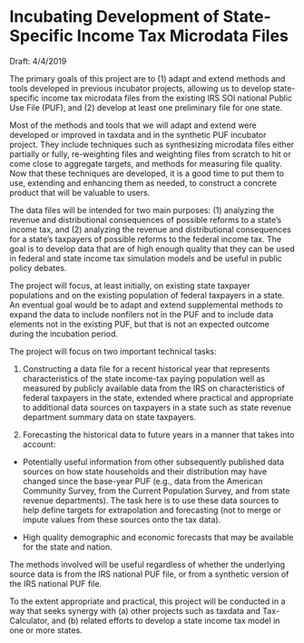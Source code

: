 
# Incubating Development of State-Specific Income Tax Microdata Files

<!-- badges: start -->

<!-- badges: end -->

Draft: 4/4/2019

The primary goals of this project are to (1) adapt and extend methods
and tools developed in previous incubator projects, allowing us to
develop state-specific income tax microdata files from the existing IRS
SOI national Public Use File (PUF), and (2) develop at least one
preliminary file for one state.

Most of the methods and tools that we will adapt and extend were
developed or improved in taxdata and in the synthetic PUF incubator
project. They include techniques such as synthesizing microdata files
either partially or fully, re-weighting files and weighting files from
scratch to hit or come close to aggregate targets, and methods for
measuring file quality. Now that these techniques are developed, it is a
good time to put them to use, extending and enhancing them as needed, to
construct a concrete product that will be valuable to users.

The data files will be intended for two main purposes: (1) analyzing the
revenue and distributional consequences of possible reforms to a state’s
income tax, and (2) analyzing the revenue and distributional
consequences for a state’s taxpayers of possible reforms to the federal
income tax. The goal is to develop data that are of high enough quality
that they can be used in federal and state income tax simulation models
and be useful in public policy debates.

The project will focus, at least initially, on existing state taxpayer
populations and on the existing population of federal taxpayers in a
state. An eventual goal would be to adapt and extend supplemental
methods to expand the data to include nonfilers not in the PUF and to
include data elements not in the existing PUF, but that is not an
expected outcome during the incubation period.

The project will focus on two important technical tasks:

1.  Constructing a data file for a recent historical year that
    represents characteristics of the state income-tax paying population
    well as measured by publicly available data from the IRS on
    characteristics of federal taxpayers in the state, extended where
    practical and appropriate to additional data sources on taxpayers in
    a state such as state revenue department summary data on state
    taxpayers.

2.  Forecasting the historical data to future years in a manner that
    takes into account:

<!-- end list -->

  - Potentially useful information from other subsequently published
    data sources on how state households and their distribution may have
    changed since the base-year PUF (e.g., data from the American
    Community Survey, from the Current Population Survey, and from state
    revenue departments). The task here is to use these data sources to
    help define targets for extrapolation and forecasting (not to merge
    or impute values from these sources onto the tax data).

  - High quality demographic and economic forecasts that may be
    available for the state and nation.

The methods involved will be useful regardless of whether the underlying
source data is from the IRS national PUF file, or from a synthetic
version of the IRS national PUF file.

To the extent appropriate and practical, this project will be conducted
in a way that seeks synergy with (a) other projects such as taxdata and
Tax-Calculator, and (b) related efforts to develop a state income tax
model in one or more states.
